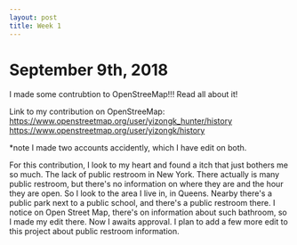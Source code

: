 ```yaml
---
layout: post
title: Week 1
---
```



# September 9th, 2018
I made some contrubtion to OpenStreeMap!!! Read all about it!


Link to my contribution on OpenStreeMap: 
https://www.openstreetmap.org/user/yizongk_hunter/history
https://www.openstreetmap.org/user/yizongk/history

*note I made two accounts accidently, which I have edit on both.

For this contribution, I look to my heart and found a itch that just bothers me so much. The lack of public restroom in New York. There actually is many public restroom, but there's no information on where they are and the hour they are open. So I look to the area I live in, in Queens. Nearby there's a public park next to a public school, and there's a public restroom there. I notice on Open Street Map, there's on information about such bathroom, so I made my edit there. Now I awaits approval. I plan to add a few more edit to this project about public restroom information.



